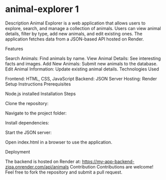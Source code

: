 # animal-explorer 1

Description Animal Explorer is a web application that allows users to explore, search, and manage a collection of animals. Users can view animal details, filter by type, add new animals, and edit existing ones. The application fetches data from a JSON-based API hosted on Render.

Features

Search Animals: Find animals by name.
View Animal Details: See interesting facts and images.
Add New Animals: Submit new animals to the database.
Edit Animal Information: Update existing animal details.
Technologies Used

Frontend: HTML, CSS, JavaScript
Backend: JSON Server
Hosting: Render
Setup Instructions Prerequisites

Node.js installed
Installation Steps

Clone the repository:

Navigate to the project folder:

Install dependencies:

Start the JSON server:

Open index.html in a browser to use the application.

Deployment

The backend is hosted on Render at: <https://my-app-backend-ziqa.onrender.com/api/animals>
Contribution Contributions are welcome! Feel free to fork the repository and submit a pull request.
